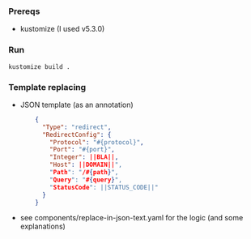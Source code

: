 
### Prereqs
- kustomize (I used v5.3.0)

### Run
```
kustomize build .
```
### Template replacing
- JSON template (as an annotation)
  ```json
      {
        "Type": "redirect",
        "RedirectConfig": {
          "Protocol": "#{protocol}",
          "Port": "#{port}",
          "Integer": ||BLA||,
          "Host": ||DOMAIN||",
          "Path": "/#{path}",
          "Query": "#{query}",
          "StatusCode": ||STATUS_CODE||"
        }
      }
  ```
- see components/replace-in-json-text.yaml for the logic (and some explanations)
